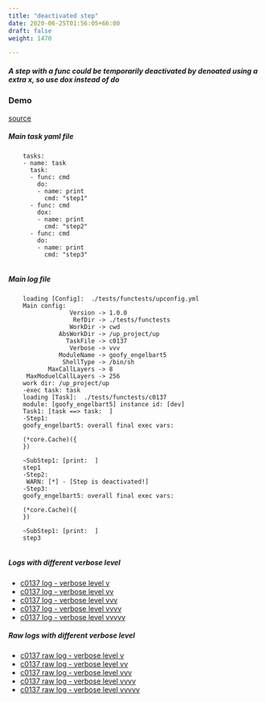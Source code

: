 ```yaml
---
title: "deactivated step"
date: 2020-06-25T01:56:05+66:00
draft: false
weight: 1470

---
```


##### A step with a func could be temporarily deactivated by denoated using a extra x, so use dox instead of do


### Demo








[source](https://github.com/upcmd/up/blob/master/tests/functests/c0137.yml)

##### Main task yaml file
```
    tasks:
    - name: task
      task:
      - func: cmd
        do:
        - name: print
          cmd: "step1"
      - func: cmd
        dox:
        - name: print
          cmd: "step2"
      - func: cmd
        do:
        - name: print
          cmd: "step3"
    
```
##### Main log file
```
    loading [Config]:  ./tests/functests/upconfig.yml
    Main config:
                 Version -> 1.0.0
                  RefDir -> ./tests/functests
                 WorkDir -> cwd
              AbsWorkDir -> /up_project/up
                TaskFile -> c0137
                 Verbose -> vvv
              ModuleName -> goofy_engelbart5
               ShellType -> /bin/sh
           MaxCallLayers -> 8
     MaxModuelCallLayers -> 256
    work dir: /up_project/up
    -exec task: task
    loading [Task]:  ./tests/functests/c0137
    module: [goofy_engelbart5] instance id: [dev]
    Task1: [task ==> task:  ]
    -Step1:
    goofy_engelbart5: overall final exec vars:
    
    (*core.Cache)({
    })
    
    ~SubStep1: [print:  ]
    step1
    -Step2:
     WARN: [*] - [Step is deactivated!]
    -Step3:
    goofy_engelbart5: overall final exec vars:
    
    (*core.Cache)({
    })
    
    ~SubStep1: [print:  ]
    step3
    
```


##### Logs with different verbose level
* [c0137 log - verbose level v](../../logs/c0137_v)
* [c0137 log - verbose level vv](../../logs/c0137_vv)
* [c0137 log - verbose level vvv](../../logs/c0137_vvvv)
* [c0137 log - verbose level vvvv](../../logs/c0137_vvvv)
* [c0137 log - verbose level vvvvv](../../logs/c0137_vvvvv)

##### Raw logs with different verbose level
* [c0137 raw log - verbose level v](../../reflogs/c0137_v.log)
* [c0137 raw log - verbose level vv](../../reflogs/c0137_vv.log)
* [c0137 raw log - verbose level vvv](../../reflogs/c0137_vvv.log)
* [c0137 raw log - verbose level vvvv](../../reflogs/c0137_vvvv.log)
* [c0137 raw log - verbose level vvvvv](../../reflogs/c0137_vvvvv.log)







